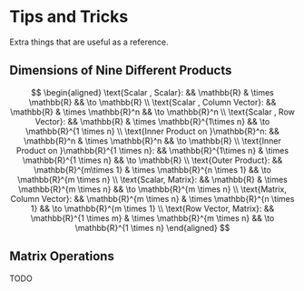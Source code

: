 
Tips and Tricks
=====================================================================

Extra things that are useful as a reference.


Dimensions of Nine Different Products
---------------------------------------------------------------------

$$
\begin{aligned}
    \text{Scalar , Scalar}:
    && \mathbb{R}
    & \times \mathbb{R}
    && \to \mathbb{R}
\\
    \text{Scalar , Column Vector}:
    && \mathbb{R}
    & \times \mathbb{R}^n
    && \to \mathbb{R}^n
\\
    \text{Scalar , Row Vector}:
    && \mathbb{R}
    & \times \mathbb{R}^{1\times n}
    && \to \mathbb{R}^{1 \times n}
\\
    \text{Inner Product on }\mathbb{R}^n:
    && \mathbb{R}^n
    & \times \mathbb{R}^n
    && \to \mathbb{R}
\\
    \text{Inner Product on }\mathbb{R}^{1 \times n}:
    && \mathbb{R}^{1\times n}
    & \times \mathbb{R}^{1 \times n}
    && \to \mathbb{R}
\\
    \text{Outer Product}:
    && \mathbb{R}^{m\times 1}
    & \times \mathbb{R}^{n \times 1}
    && \to \mathbb{R}^{m \times n}
\\
    \text{Scalar, Matrix}:
    && \mathbb{R}
    & \times \mathbb{R}^{m \times n}
    && \to \mathbb{R}^{m \times n}
\\
    \text{Matrix, Column Vector}:
    && \mathbb{R}^{m \times n}
    & \times \mathbb{R}^{n \times 1}
    && \to \mathbb{R}^{m \times 1}
\\
    \text{Row Vector, Matrix}:
    && \mathbb{R}^{1 \times m}
    & \times \mathbb{R}^{m \times n}
    && \to \mathbb{R}^{1 \times n}
\end{aligned}
$$



Matrix Operations
---------------------------------------------------------------------
TODO
